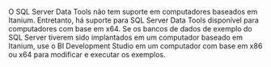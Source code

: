 O SQL Server Data Tools não tem suporte em computadores baseados em Itanium. Entretanto, há suporte para SQL Server Data Tools disponível para computadores com base em x64. Se os bancos de dados de exemplo do SQL Server tiverem sido implantados em um computador baseado em Itanium, use o BI Development Studio em um computador com base em x86 ou x64 para modificar e executar os exemplos.
